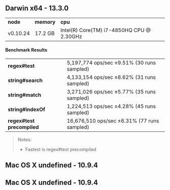 Darwin x64 - 13.3.0
-----

<table><tr><td><b>node</b></td><td><b>memory</b></td><td><b>cpu</b></td></tr><tr><td>v0.10.24</td><td>17.2 GB</td><td>Intel(R) Core(TM) i7-4850HQ CPU @ 2.30GHz</td></tr></table>

#### Benchmark Results ####

<table><tr><td><b>regex#test</b></td><td>5,197,774 ops/sec ±9.51% (30 runs sampled)</td></tr><tr><td><b>string#search</b></td><td>4,133,154 ops/sec ±8.62% (31 runs sampled)</td></tr><tr><td><b>string#match</b></td><td>3,271,026 ops/sec ±5.77% (35 runs sampled)</td></tr><tr><td><b>string#indexOf</b></td><td>1,224,513 ops/sec ±4.28% (45 runs sampled)</td></tr><tr><td><b>regex#test precompiled</b></td><td>16,676,510 ops/sec ±6.31% (77 runs sampled)</td></tr></table>

> Notes:
> - Fastest is regex#test precompiled

Mac OS X undefined - 10.9.4
-----

Mac OS X undefined - 10.9.4
-----

